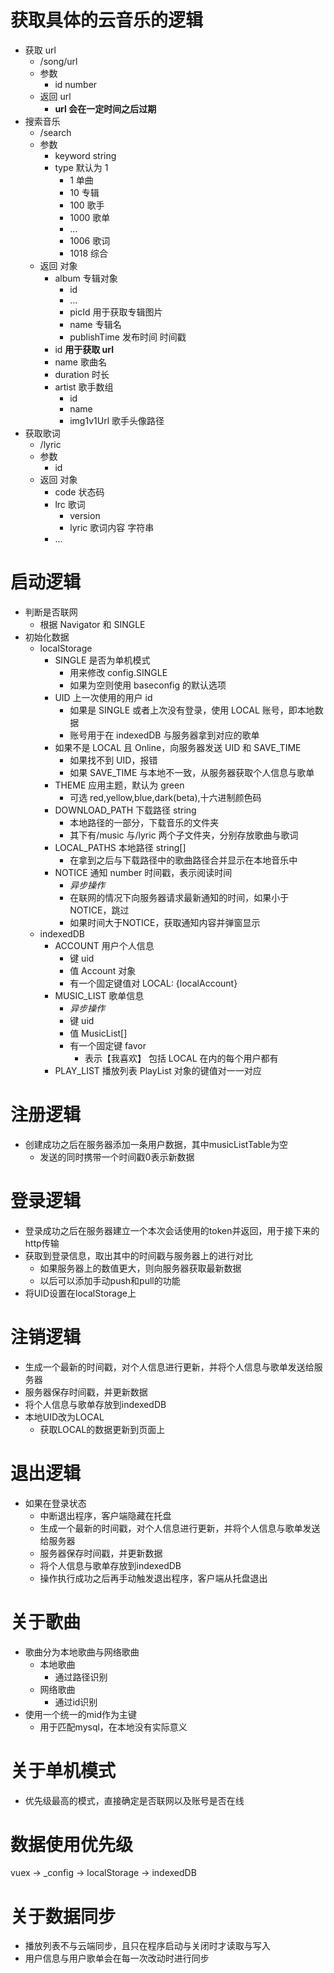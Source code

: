# 获取具体的云音乐的逻辑

- 获取 url
  - /song/url
  - 参数
    - id number
  - 返回 url
    - **url 会在一定时间之后过期**
- 搜索音乐
  - /search
  - 参数
    - keyword string
    - type 默认为 1
      - 1 单曲
      - 10 专辑
      - 100 歌手
      - 1000 歌单
      - ...
      - 1006 歌词
      - 1018 综合
  - 返回 对象
    - album 专辑对象
      - id
      - ...
      - picId 用于获取专辑图片
      - name 专辑名
      - publishTime 发布时间 时间戳
    - id **用于获取 url**
    - name 歌曲名
    - duration 时长
    - artist 歌手数组
      - id
      - name
      - img1v1Url 歌手头像路径
- 获取歌词
  - /lyric
  - 参数
    - id
  - 返回 对象
    - code 状态码
    - lrc 歌词
      - version
      - lyric 歌词内容 字符串
    - ...

# 启动逻辑

- 判断是否联网
  - 根据 Navigator 和 SINGLE
- 初始化数据
  - localStorage
    - SINGLE 是否为单机模式
      - 用来修改 config.SINGLE
      - 如果为空则使用 baseconfig 的默认选项
    - UID 上一次使用的用户 id
      - 如果是 SINGLE 或者上次没有登录，使用 LOCAL 账号，即本地数据
      - 账号用于在 indexedDB 与服务器拿到对应的歌单
    - 如果不是 LOCAL 且 Online，向服务器发送 UID 和 SAVE_TIME
      - 如果找不到 UID，报错
      - 如果 SAVE_TIME 与本地不一致，从服务器获取个人信息与歌单
    - THEME 应用主题，默认为 green
      - 可选 red,yellow,blue,dark(beta),十六进制颜色码
    - DOWNLOAD_PATH 下载路径 string
      - 本地路径的一部分，下载音乐的文件夹
      - 其下有/music 与/lyric 两个子文件夹，分别存放歌曲与歌词
    - LOCAL_PATHS 本地路径 string[]
      - 在拿到之后与下载路径中的歌曲路径合并显示在本地音乐中
    - NOTICE 通知 number 时间戳，表示阅读时间
      - _异步操作_
      - 在联网的情况下向服务器请求最新通知的时间，如果小于NOTICE，跳过
      - 如果时间大于NOTICE，获取通知内容并弹窗显示
  - indexedDB
    - ACCOUNT 用户个人信息
      - 键 uid
      - 值 Account 对象
      - 有一个固定键值对 LOCAL: {localAccount}
    - MUSIC_LIST 歌单信息
      - _异步操作_
      - 键 uid
      - 值 MusicList[]
      - 有一个固定键 favor
        - 表示【我喜欢】 包括 LOCAL 在内的每个用户都有
    - PLAY_LIST 播放列表 PlayList 对象的键值对一一对应

# 注册逻辑
- 创建成功之后在服务器添加一条用户数据，其中musicListTable为空
  - 发送的同时携带一个时间戳0表示新数据

# 登录逻辑
- 登录成功之后在服务器建立一个本次会话使用的token并返回，用于接下来的http传输
- 获取到登录信息，取出其中的时间戳与服务器上的进行对比
  - 如果服务器上的数值更大，则向服务器获取最新数据
  - 以后可以添加手动push和pull的功能
- 将UID设置在localStorage上

# 注销逻辑
- 生成一个最新的时间戳，对个人信息进行更新，并将个人信息与歌单发送给服务器
- 服务器保存时间戳，并更新数据
- 将个人信息与歌单存放到indexedDB
- 本地UID改为LOCAL
  - 获取LOCAL的数据更新到页面上

# 退出逻辑
- 如果在登录状态
  - 中断退出程序，客户端隐藏在托盘
  - 生成一个最新的时间戳，对个人信息进行更新，并将个人信息与歌单发送给服务器
  - 服务器保存时间戳，并更新数据
  - 将个人信息与歌单存放到indexedDB
  - 操作执行成功之后再手动触发退出程序，客户端从托盘退出


# 关于歌曲
- 歌曲分为本地歌曲与网络歌曲
  - 本地歌曲
    - 通过路径识别
  - 网络歌曲
    - 通过id识别
- 使用一个统一的mid作为主键
  - 用于匹配mysql，在本地没有实际意义

# 关于单机模式
- 优先级最高的模式，直接确定是否联网以及账号是否在线

# 数据使用优先级
vuex -> _config -> localStorage -> indexedDB

# 关于数据同步
- 播放列表不与云端同步，且只在程序启动与关闭时才读取与写入
- 用户信息与用户歌单会在每一次改动时进行同步